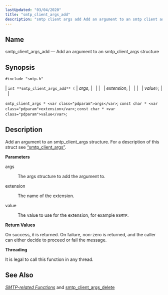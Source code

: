 ```yaml
---
lastUpdated: "03/04/2020"
title: "smtp_client_args_add"
description: "smtp client args add Add an argument to an smtp client args structure int smtp client args add args extension value smtp client args args const char extension const char value Add an argument to an smtp client args structure For a description of this struct see Section 68 81..."
---
```


<a name="apis.smtp_client_args_add"></a> 
## Name

smtp_client_args_add — Add an argument to an smtp_client_args structure

## Synopsis

`#include "smtp.h"`

| `int **smtp_client_args_add** (` | <var class="pdparam">args</var>, |   |
|   | <var class="pdparam">extension</var>, |   |
|   | <var class="pdparam">value</var>`)`; |   |

`smtp_client_args * <var class="pdparam">args</var>`;
`const char * <var class="pdparam">extension</var>`;
`const char * <var class="pdparam">value</var>`;<a name="idp61835952"></a> 
## Description

Add an argument to an smtp_client_args structure. For a description of this struct see [“smtp_client_args”](/momentum/3/3-api/structs-smtp-client-args).

**<a name="idp61837808"></a> Parameters**

<dl class="variablelist">

<dt>args</dt>

<dd>

The args structure to add the argument to.

</dd>

<dt>extension</dt>

<dd>

The name of the extension.

</dd>

<dt>value</dt>

<dd>

The value to use for the extension, for example `ESMTP`.

</dd>

</dl>

**<a name="idp61844720"></a> Return Values**

On success, `0` is returned. On failure, non-zero is returned, and the caller can either decide to proceed or fail the message.

**<a name="idp61846176"></a> Threading**

It is legal to call this function in any thread.

<a name="idp61847728"></a> 
## See Also

[*SMTP-related Functions*](/momentum/3/3-api/smtp) and [smtp_client_args_delete](/momentum/3/3-api/apis-smtp-client-args-delete)